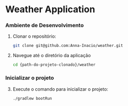 # Weather Application

### Ambiente de Desenvolvimento

1. Clonar o repositório:
    ``` sh
    git clone git@github.com:Anna-Inacio/weather.git
    ```

2. Navegue até o diretório da aplicação
    ``` sh
    cd {path-do-projeto-clonado}/weather
    ```

### Inicializar o projeto
3. Execute o comando para inicializar o projeto:
   ``` sh
   ./gradlew bootRun
    ```